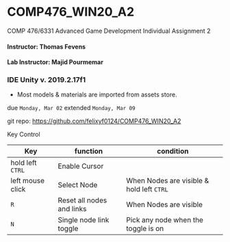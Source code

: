 # COMP476_WIN20_A2 
COMP 476/6331 Advanced Game Development
Individual Assignment 2
#### Instructor: Thomas Fevens
#### Lab Instructor: Majid Pourmemar


### IDE Unity v. 2019.2.17f1

- Most models & materials are imported from assets store.

due `Monday, Mar 02`
extended `Monday, Mar 09`

git repo: https://github.com/felixyf0124/COMP476_WIN20_A2

Key Control

Key | function | condition
--- | --- | ---
hold left `CTRL` | Enable Cursor | 
left mouse click | Select Node | When Nodes are visible & hold left `CTRL`
`R` | Reset all nodes and links| When Nodes are visible
`N` | Single node link toggle | Pick any node when the toggle is on






